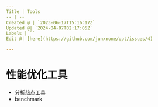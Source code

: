 ```yaml
---
Title | Tools
-- | --
Created @ | `2023-06-17T15:16:17Z`
Updated @| `2024-04-07T02:17:05Z`
Labels | ``
Edit @| [here](https://github.com/junxnone/opt/issues/4)

---
```

# 性能优化工具
- 分析热点工具
- benchmark

